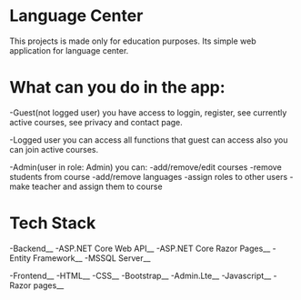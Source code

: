 # Language Center

This projects is made only for education purposes. Its simple web application for language center.

# What can you do in the app:
 -Guest(not logged user) you have access to loggin, register, see currently active courses, see privacy and contact page.
 
 -Logged user you can access all functions that guest can access also you can join active courses.
 
 -Admin(user in role: Admin) you can:
    -add/remove/edit courses
    -remove students from course
    -add/remove languages
    -assign roles to other users
    -make teacher and assign them to course
    
# Tech Stack

 -Backend__
    -ASP.NET Core Web API__
    -ASP.NET Core Razor Pages__
    -Entity Framework__
    -MSSQL Server__
    
 -Frontend__
    -HTML__
    -CSS__
    -Bootstrap__
    -Admin.Lte__
    -Javascript__
    -Razor pages__
